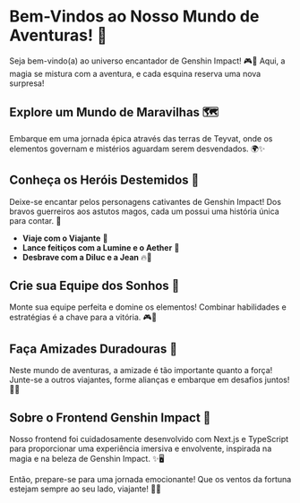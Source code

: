 # Bem-Vindos ao Nosso Mundo de Aventuras! 🌟

Seja bem-vindo(a) ao universo encantador de Genshin Impact! 🎮💫 Aqui, a magia se mistura com a aventura, e cada esquina reserva uma nova surpresa!

## Explore um Mundo de Maravilhas 🗺️

Embarque em uma jornada épica através das terras de Teyvat, onde os elementos governam e mistérios aguardam serem desvendados. 🌍✨

## Conheça os Heróis Destemidos 👑

Deixe-se encantar pelos personagens cativantes de Genshin Impact! Dos bravos guerreiros aos astutos magos, cada um possui uma história única para contar. 💖

- **Viaje com o Viajante** 🧳
- **Lance feitiços com a Lumine e o Aether** 🌟
- **Desbrave com a Diluc e a Jean** 🔥💨

## Crie sua Equipe dos Sonhos 💭

Monte sua equipe perfeita e domine os elementos! Combinar habilidades e estratégias é a chave para a vitória. 🎮💪

## Faça Amizades Duradouras 🤝

Neste mundo de aventuras, a amizade é tão importante quanto a força! Junte-se a outros viajantes, forme alianças e embarque em desafios juntos! 🌟👫

## Sobre o Frontend Genshin Impact 🎨

Nosso frontend foi cuidadosamente desenvolvido com Next.js e TypeScript para proporcionar uma experiência imersiva e envolvente, inspirada na magia e na beleza de Genshin Impact. ✨🖥️

Então, prepare-se para uma jornada emocionante! Que os ventos da fortuna estejam sempre ao seu lado, viajante! 🍃💫
